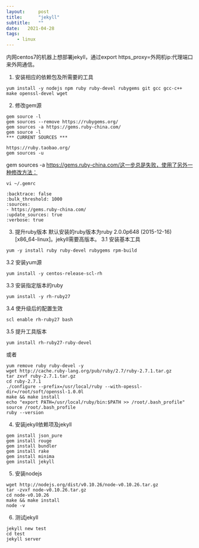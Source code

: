 ```yaml
---
layout:     post
title:      "jekyll"
subtitle:   "" 
date:   2021-04-28
tags:
    - linux
---
```


内网centos7的机器上想部署jekyll，通过export https_proxy=外网机ip:代理端口 来外网通信。

1. 安装相应的依赖包及所需要的工具
```shell
yum install -y nodejs npm ruby ruby-devel rubygems git gcc gcc-c++ make openssl-devel wget
```

2. 修改gem源
```shell
gem source -l
gem sources --remove https://rubygems.org/
gem sources -a https://gems.ruby-china.com/
gem source -l
*** CURRENT SOURCES ***
 
https://ruby.taobao.org/
gem sources -u 
```

gem sources -a https://gems.ruby-china.com/这一步总是失败，使用了另外一种修改方法：
```shell
vi ~/.gemrc

:backtrace: false
:bulk_threshold: 1000
:sources:
- https://gems.ruby-china.com/
:update_sources: true
:verbose: true
```

3. 提升ruby版本
默认安装的ruby版本为ruby 2.0.0p648 (2015-12-16) [x86_64-linux]。jekyll需要高版本。
3.1 安装基本工具
```shell
yum -y install ruby ruby-devel rubygems rpm-build
```
3.2 安装yum源
```shell
yum install -y centos-release-scl-rh
```
3.3 安装指定版本的ruby
```shell
yum install -y rh-ruby27
```
3.4 使升级后的配置生效
```shell
scl enable rh-ruby27 bash
```

3.5 提升工具版本
```shell
yum install rh-ruby27-ruby-devel
```

或者
```shell
yum remove ruby ruby-devel -y
wget http://cache.ruby-lang.org/pub/ruby/2.7/ruby-2.7.1.tar.gz
tar zxvf ruby-2.7.1.tar.gz
cd ruby-2.7.1
./configure --prefix=/usr/local/ruby --with-opessl-dir=/root/soft/openssl-1.0.0l
make && make install
echo "export PATH=/usr/local/ruby/bin:$PATH >> /root/.bash_profile"
source /root/.bash_profile
ruby --version
```


4. 安装jekyll依赖项及jekyll
```shell
gem install json_pure
gem install rouge
gem install bundler
gem install rake
gem install minima
gem install jekyll
```

5. 安装nodejs
```shell
wget http://nodejs.org/dist/v0.10.26/node-v0.10.26.tar.gz
tar -zvxf node-v0.10.26.tar.gz
cd node-v0.10.26
make && make install
node -v
```

6. 测试jekyll
```shell
jekyll new test
cd test
jekyll server
```
